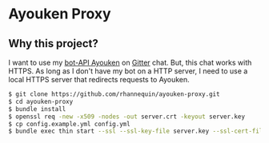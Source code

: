 # Ayouken Proxy

## Why this project?

I want to use my [bot-API Ayouken](https://github.com/rhannequin/ayouken-api)
on [Gitter](http://gitter.im) chat. But, this chat works with
HTTPS. As long as I don't have my bot on a HTTP server, I need to
use a local HTTPS server that redirects requests to Ayouken.

```bash
$ git clone https://github.com/rhannequin/ayouken-proxy.git
$ cd ayouken-proxy
$ bundle install
$ openssl req -new -x509 -nodes -out server.crt -keyout server.key
$ cp config.example.yml config.yml
$ bundle exec thin start --ssl --ssl-key-file server.key --ssl-cert-file server.crt
```
